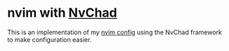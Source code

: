 # nvim with [NvChad](https://nvchad.com/)

This is an implementation of my [nvim config](https://github.com/arnavsurve/nvim) using the NvChad framework to make configuration easier. 
